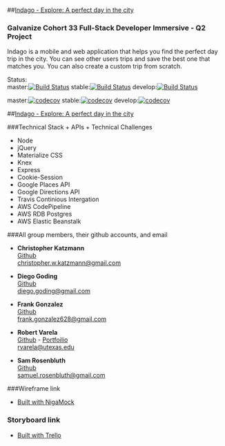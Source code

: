 ##[Indago - Explore: A perfect day in the city](http://indago.io)
### Galvanize Cohort 33 Full-Stack Developer Immersive - Q2 Project
Indago is a mobile and web application that helps you find the perfect day trip in the city. You can see other users trips and save the best one that matches you. You can also create a custom trip from scratch.  

Status:  
master:[![Build Status](https://travis-ci.org/diegogoding/indago.svg?branch=master)](https://travis-ci.org/diegogoding/scout)
stable:[![Build Status](https://travis-ci.org/diegogoding/indago.svg?branch=stable)](https://travis-ci.org/diegogoding/scout)
develop:[![Build Status](https://travis-ci.org/diegogoding/indago.svg?branch=develop)](https://travis-ci.org/diegogoding/scout)

master:[![codecov](https://codecov.io/gh/diegogoding/indago/branch/master/graph/badge.svg)](https://codecov.io/gh/diegogoding/scout)
stable:[![codecov](https://codecov.io/gh/diegogoding/indago/branch/stable/graph/badge.svg)](https://codecov.io/gh/diegogoding/scout)
develop:[![codecov](https://codecov.io/gh/diegogoding/indago/branch/develop/graph/badge.svg)](https://codecov.io/gh/diegogoding/scout)

##[Indago - Explore: A perfect day in the city](http://indago.io)


###Technical Stack + APIs + Technical Challenges
* Node
* jQuery
* Materialize CSS
* Knex
* Express
* Cookie-Session
* Google Places API
* Google Directions API
* Travis Continious Intergation 
* AWS CodePipeline
* AWS RDB Postgres
* AWS Elastic Beanstalk

###All group members, their github accounts, and email

* **Christopher Katzmann**  
[Github](https://github.com/cwkatzmann)  
christopher.w.katzmann@gmail.com  

* **Diego Goding**  
[Github](https://github.com/diegogoding)  
diego.goding@gmail.com  

* **Frank Gonzalez**  
[Github](https://github.com/d4rkkn1gh787)  
frank.gonzalez628@gmail.com  

* **Robert Varela**  
[Github](https://github.com/rvarela11) - [Portfoilio](http://www.robertvarela.com)    
rvarela@utexas.edu  

* **Sam Rosenbluth**  
[Github](https://github.com/rosenbluth)  
samuel.rosenbluth@gmail.com  


###Wireframe link
- [Built with NigaMock](https://ninjamock.com/s/F5NHF)


### Storyboard link
- [Built with Trello](https://trello.com/b/zQObQm8X/indago)
